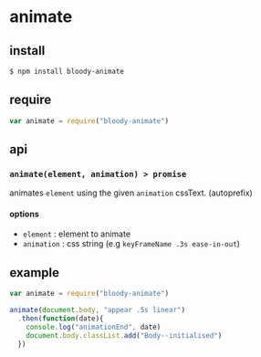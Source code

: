 # animate

## install

```sh
$ npm install bloody-animate
```

## require

```javascript
var animate = require("bloody-animate")
```

## api

### `animate(element, animation) > promise`

animates `element` using the given `animation` cssText. (autoprefix)

#### options

- `element` : element to animate
- `animation` : css string (e.g `keyFrameName .3s ease-in-out`)

## example

```javascript
var animate = require("bloody-animate")

animate(document.body, "appear .5s linear")
  .then(function(date){
    console.log("animationEnd", date)
    document.body.classList.add("Body--initialised")
  })
```
